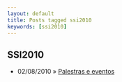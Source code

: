 ```yaml
---
layout: default
title: Posts tagged ssi2010
keywords: [ssi2010]
---
```

<h2 class="category">SSI2010</h2>
<ul class="posts">
<li>
<p>
<span class="date">02/08/2010</span> &raquo;
<a href="/blog/palestras-e-eventos">Palestras e eventos</a>
</p>
</li>
</ul>
